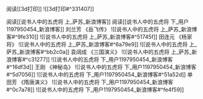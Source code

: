 阅读[[3d打印]]
![[3d打印#^331407]]

阅读[[说书人中的五虎将 上_萨苏_新浪博客]]
阅读[[说书人中的五虎将 下_用户1197950454_新浪博客]]
刘兰芳 《岳飞传》
![[说书人中的五虎将 上_萨苏_新浪博客#^9fe310]]
![[说书人中的五虎将 上_萨苏_新浪博客#^51745f]]
田连元 《杨家将》
![[说书人中的五虎将 上_萨苏_新浪博客#^6a79e9]]
![[说书人中的五虎将 上_萨苏_新浪博客#^bb2c0a]]
袁阔成 《三国演义》
![[说书人中的五虎将 上_萨苏_新浪博客#^c31277]]
![[说书人中的五虎将 下_用户1197950454_新浪博客#^16df3d]]
王刚 《神秘岛》
![[说书人中的五虎将 下_用户1197950454_新浪博客#^5d7056]]
![[说书人中的五虎将 下_用户1197950454_新浪博客#^51a52d]]
单田芳 《隋唐演义》
![[说书人中的五虎将 下_用户1197950454_新浪博客#^0c7a78]]
![[说书人中的五虎将 下_用户1197950454_新浪博客#^fe4f59]]